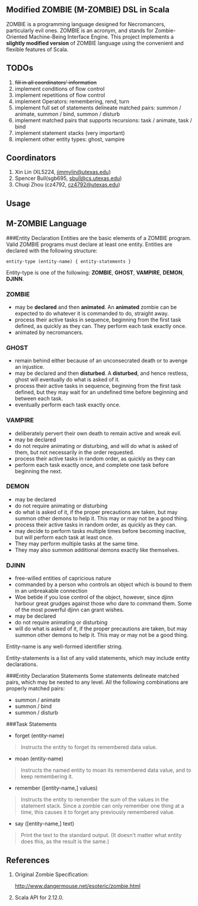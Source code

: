 ## Modified ZOMBIE (M-ZOMBIE) DSL in Scala
ZOMBIE is a programming language designed for Necromancers, particularly evil ones. ZOMBIE is an acronym, and stands for Zombie-Oriented Machine-Being Interface Engine.
This project implements a **slightly modified version** of ZOMBIE language using the convenient and flexible features of Scala.

## TODOs

1. ~~fill in all coordinators' information~~
2. implement conditions of flow control
3. implement repetitions of flow control
4. implement Operators: remembering, rend, turn
5. implement full set of statements delineate matched pairs: summon / animate, summon / bind, summon / disturb
6. implement matched pairs that supports recursions: task / animate, task / bind
7. implement statement stacks (very important)
8. implement other entity types: ghost, vampire

## Coordinators
1. Xin Lin (XL5224, jimmylin@utexas.edu)
2. Spencer Bull(sgb695, sbull@cs.utexas.edu)
3. Chuqi Zhou (cz4792, cz4792@utexas.edu)


## Usage


## M-ZOMBIE Language

###Entity Declaration
Entities are the basic elements of a ZOMBIE program. Valid ZOMBIE programs must declare at least one entity.
Entities are declared with the following structure:

	entity-type (entity-name) { entity-statements }

Entity-type is one of the following: **ZOMBIE**, **GHOST**, **VAMPIRE**, **DEMON**, **DJINN**.

### **ZOMBIE**
- may be **declared** and then **animated**. An **animated** zombie can be expected to do whatever it is commanded to do, straight away.
- process their active tasks in sequence, beginning from the first task defined, as quickly as they can. They perform each task exactly once.
- animated by necromancers.

### **GHOST**
- remain behind either because of an unconsecrated death or to avenge an injustice.
- may be declared and then **disturbed**. A **disturbed**, and hence restless, ghost will eventually do what is asked of it.
- process their active tasks in sequence, beginning from the first task defined, but they may wait for an undefined time before beginning and between each task.
- eventually perform each task exactly once.

### **VAMPIRE**
- deliberately pervert their own death to remain active and wreak evil.
- may be declared
- do not require animating or disturbing, and will do what is asked of them, but not necessarily in the order requested.
- process their active tasks in random order, as quickly as they can
- perform each task exactly once, and complete one task before beginning the next.

### **DEMON**
- may be declared
- do not require animating or disturbing
- do what is asked of it, if the proper precautions are taken, but may summon other demons to help it. This may or may not be a good thing.
- process their active tasks in random order, as quickly as they can.
- may decide to perform tasks multiple times before becoming inactive, but will perform each task at least once.
- They may perform multiple tasks at the same time.
- They may also summon additional demons exactly like themselves.

### **DJINN**
- free-willed entities of capricious nature
- commanded by a person who controls an object which is bound to them in an unbreakable connection
- Woe betide if you lose control of the object, however, since djinn harbour great grudges against those who dare to command them. Some of the most powerful djinn can grant wishes.
- may be declared
- do not require animating or disturbing
- will do what is asked of it, if the proper precautions are taken, but may summon other demons to help it. This may or may not be a good thing.

Entity-name is any well-formed identifier string.

Entity-statements is a list of any valid statements, which may include entity declarations.

###Entity Declaration Statements
Some statements delineate matched pairs, which may be nested to any level. All the following combinations are properly matched pairs:

- summon / animate
- summon / bind
- summon / disturb

###Task Statements

- forget (entity-name)
> Instructs the entity to forget its remembered data value.

- moan (entity-name)
> Instructs the named entity to moan its remembered data value, and to keep remembering it.

- remember ([entity-name,] values)
> Instructs the entity to remember the sum of the values in the statement stack. Since a zombie can only remember one thing at a time, this causes it to forget any previously remembered value.

- say ([entity-name,] text)
> Print the text to the standard output. (It doesn't matter what entity does this, as the result is the same.)

## References
1. Original Zombie Specification:

    http://www.dangermouse.net/esoteric/zombie.html

2. Scala API for 2.12.0.
